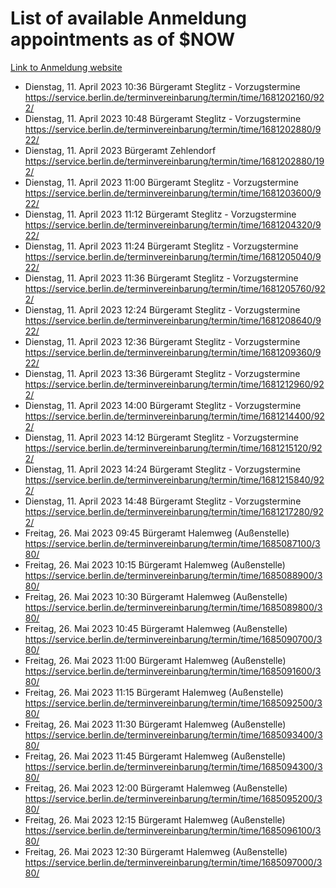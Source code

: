 # List of available Anmeldung appointments as of $NOW
[Link to Anmeldung website](https://service.berlin.de/terminvereinbarung/termin/tag.php?termin=1&anliegen[]=120686&dienstleisterlist=122210,122217,327316,122219,327312,122227,327314,122231,327346,122243,327348,122254,122252,329742,122260,329745,122262,329748,122271,327278,122273,327274,122277,327276,330436,122280,327294,122282,327290,122284,327292,122291,327270,122285,327266,122286,327264,122296,327268,150230,329760,122297,327286,122294,327284,122312,329763,122314,329775,122304,327330,122311,327334,122309,327332,317869,122281,327352,122279,329772,122283,122276,327324,122274,327326,122267,329766,122246,327318,122251,327320,122257,327322,122208,327298,122226,327300&herkunft=http%3A%2F%2Fservice.berlin.de%2Fdienstleistung%2F120686%2F)
- Dienstag, 11. April 2023 10:36 Bürgeramt Steglitz - Vorzugstermine https://service.berlin.de/terminvereinbarung/termin/time/1681202160/922/
- Dienstag, 11. April 2023 10:48 Bürgeramt Steglitz - Vorzugstermine https://service.berlin.de/terminvereinbarung/termin/time/1681202880/922/
- Dienstag, 11. April 2023  Bürgeramt Zehlendorf https://service.berlin.de/terminvereinbarung/termin/time/1681202880/192/
- Dienstag, 11. April 2023 11:00 Bürgeramt Steglitz - Vorzugstermine https://service.berlin.de/terminvereinbarung/termin/time/1681203600/922/
- Dienstag, 11. April 2023 11:12 Bürgeramt Steglitz - Vorzugstermine https://service.berlin.de/terminvereinbarung/termin/time/1681204320/922/
- Dienstag, 11. April 2023 11:24 Bürgeramt Steglitz - Vorzugstermine https://service.berlin.de/terminvereinbarung/termin/time/1681205040/922/
- Dienstag, 11. April 2023 11:36 Bürgeramt Steglitz - Vorzugstermine https://service.berlin.de/terminvereinbarung/termin/time/1681205760/922/
- Dienstag, 11. April 2023 12:24 Bürgeramt Steglitz - Vorzugstermine https://service.berlin.de/terminvereinbarung/termin/time/1681208640/922/
- Dienstag, 11. April 2023 12:36 Bürgeramt Steglitz - Vorzugstermine https://service.berlin.de/terminvereinbarung/termin/time/1681209360/922/
- Dienstag, 11. April 2023 13:36 Bürgeramt Steglitz - Vorzugstermine https://service.berlin.de/terminvereinbarung/termin/time/1681212960/922/
- Dienstag, 11. April 2023 14:00 Bürgeramt Steglitz - Vorzugstermine https://service.berlin.de/terminvereinbarung/termin/time/1681214400/922/
- Dienstag, 11. April 2023 14:12 Bürgeramt Steglitz - Vorzugstermine https://service.berlin.de/terminvereinbarung/termin/time/1681215120/922/
- Dienstag, 11. April 2023 14:24 Bürgeramt Steglitz - Vorzugstermine https://service.berlin.de/terminvereinbarung/termin/time/1681215840/922/
- Dienstag, 11. April 2023 14:48 Bürgeramt Steglitz - Vorzugstermine https://service.berlin.de/terminvereinbarung/termin/time/1681217280/922/
- Freitag, 26. Mai 2023 09:45 Bürgeramt Halemweg (Außenstelle) https://service.berlin.de/terminvereinbarung/termin/time/1685087100/380/
- Freitag, 26. Mai 2023 10:15 Bürgeramt Halemweg (Außenstelle) https://service.berlin.de/terminvereinbarung/termin/time/1685088900/380/
- Freitag, 26. Mai 2023 10:30 Bürgeramt Halemweg (Außenstelle) https://service.berlin.de/terminvereinbarung/termin/time/1685089800/380/
- Freitag, 26. Mai 2023 10:45 Bürgeramt Halemweg (Außenstelle) https://service.berlin.de/terminvereinbarung/termin/time/1685090700/380/
- Freitag, 26. Mai 2023 11:00 Bürgeramt Halemweg (Außenstelle) https://service.berlin.de/terminvereinbarung/termin/time/1685091600/380/
- Freitag, 26. Mai 2023 11:15 Bürgeramt Halemweg (Außenstelle) https://service.berlin.de/terminvereinbarung/termin/time/1685092500/380/
- Freitag, 26. Mai 2023 11:30 Bürgeramt Halemweg (Außenstelle) https://service.berlin.de/terminvereinbarung/termin/time/1685093400/380/
- Freitag, 26. Mai 2023 11:45 Bürgeramt Halemweg (Außenstelle) https://service.berlin.de/terminvereinbarung/termin/time/1685094300/380/
- Freitag, 26. Mai 2023 12:00 Bürgeramt Halemweg (Außenstelle) https://service.berlin.de/terminvereinbarung/termin/time/1685095200/380/
- Freitag, 26. Mai 2023 12:15 Bürgeramt Halemweg (Außenstelle) https://service.berlin.de/terminvereinbarung/termin/time/1685096100/380/
- Freitag, 26. Mai 2023 12:30 Bürgeramt Halemweg (Außenstelle) https://service.berlin.de/terminvereinbarung/termin/time/1685097000/380/
